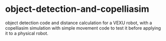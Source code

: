# object-detection-and-copelliasim
object detection code and distance calculation for a VEXU robot, with a copelliasim simulation with simple movement code to test it before applying it to a physical robot.
